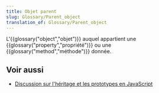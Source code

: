 ```yaml
---
title: Objet parent
slug: Glossary/Parent_object
translation_of: Glossary/Parent_object
---
```


L'{{glossary("object","objet")}} auquel appartient une {{glossary("property","propriété")}} ou une {{glossary("method","méthode")}} donnée.

## Voir aussi

- [Discussion sur l'héritage et les prototypes en JavaScript](/fr/docs/Web/JavaScript/Héritage_et_chaîne_de_prototypes)
